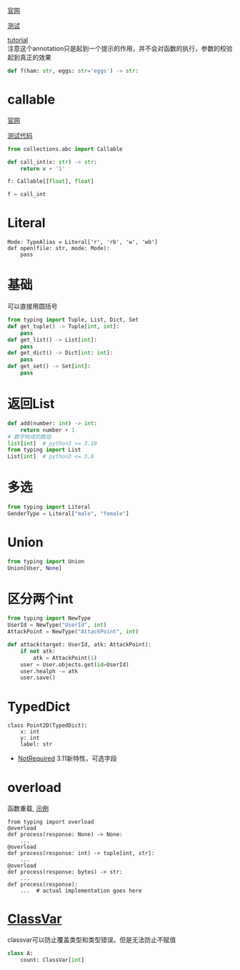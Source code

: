 [官网](https://docs.python.org/3/library/typing.html)

[测试](./typing_test.py)

[tutorial](https://docs.python.org/3/tutorial/controlflow.html#function-annotations)  
注意这个annotation只是起到一个提示的作用，并不会对函数的执行，参数的校验起到真正的效果
```python
def f(ham: str, eggs: str='eggs') -> str:
```
# callable

[官网](https://docs.python.org/3/library/typing.html#annotating-callable-objects)

[测试代码](../test/test_typing_callable.py)

```python
from collections.abc import Callable

def call_int(x: str) -> str:
    return x + '1'

f: Callable[[float], float]

f = call_int
```

# Literal
```
Mode: TypeAlias = Literal['r', 'rb', 'w', 'wb']
def open(file: str, mode: Mode):
    pass
```

# 基础
可以直接用圆括号
```python
from typing import Tuple, List, Dict, Set
def get_tuple() -> Tuple[int, int]:
    pass
def get_list() -> List[int]:
    pass
def get_dict() -> Dict[int: int]:
    pass
def get_set() -> Set[int]:
    pass
```


# 返回List
```python
def add(number: int) -> int:
    return number + 1
# 数字构成的数组
list[int]  # python3 >= 3.10
from typing import List
List[int]  # python3 <= 3.8
```

# 多选

```python
from typing import Literal
GenderType = Literal["male", "female"]
```


# Union

```python
from typing import Union
Union[User, None]
```

# 区分两个int

```python
from typing import NewType
UserId = NewType("UserId", int)
AttackPoint = NewType("AttackPoint", int)

def attack(target: UserId, atk: AttackPoint):
    if not atk:
        atk = AttackPoint(1)
    user = User.objects.get(id=UserId)
    user.healph -= atk
    user.save()

```


# TypedDict

```python3
class Point2D(TypedDict):
    x: int
    y: int
    label: str
```

* [NotRequired](https://docs.python.org/3/library/typing.html#typing.NotRequired)
3.11新特性，可选字段


# overload
函数重载, [示例](../test_typing_overload.py)
```python3
from typing import overload
@overload
def process(response: None) -> None:
    ...
@overload
def process(response: int) -> tuple[int, str]:
    ...
@overload
def process(response: bytes) -> str:
    ...
def process(response):
    ...  # actual implementation goes here
```

# [ClassVar](https://docs.python.org/3/library/typing.html#typing.ClassVar)
classvar可以防止覆盖类型和类型错误。但是无法防止不赋值

```python
class A:
    count: ClassVar[int]
```
